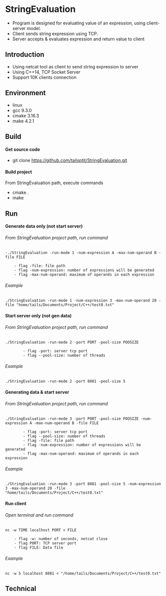 # StringEvaluation
- Program is designed for evaluating value of an expression, using client-server model.
- Client sends string expression using TCP. 
- Server accepts & evaluates expression and return value to client
  

## Introduction
- Using netcat tool as client to send string expression to server  
- Using C++14, TCP Socket Server
- Support 10K clients connection

## Environment
- linux
- gcc 9.3.0
- cmake 3.16.3
- make 4.2.1

## Build
#### Get source code
- git clone https://github.com/tailsptit/StringEvaluation.git
#### Build project
From StringEvaluation path, execute commands
- cmake .
- make  

## Run
#### Generate data only (not start server)
###### From StringEvaluation project path, run command
    -./StringEvaluation -run-mode 1 -num-expression A -max-num-operand B -file FILE 
        
        - flag -file: file path
        - flag -num-expression: number of expressions will be generated
        - flag -max-num-operand: maximum of operands in each expression
###### Example
    ./StringEvaluation -run-mode 1 -num-expression 3 -max-num-operand 20 -file "home/tails/Documents/Project/C++/test0.txt" 

#### Start server only (not gen data)
###### From StringEvaluation project path, run command
    ./StringEvaluation -run-mode 2 -port PORT -pool-size POOSIZE
            
            - flag -port: server tcp port
            - flag --pool-size: number of threads      
###### Example
    ./StringEvaluation -run-mode 2 -port 8081 -pool-size 5
#### Generating data & start server
###### From StringEvaluation project path, run command
    ./StringEvaluation -run-mode 3 -port PORT -pool-size POOSIZE -num-expression A -max-num-operand B -file FILE  
            
            - flag -port: server tcp port
            - flag --pool-size: number of threads  
            - flag -file: file path
            - flag -num-expression: number of expressions will be generated
            - flag -max-num-operand: maximum of operands in each expression
###### Example
    ./StringEvaluation -run-mode 3 -port 8081 -pool-size 5 -num-expression 3 -max-num-operand 20 -file "home/tails/Documents/Project/C++/test0.txt" 

#### Run client
###### Open terminal and run command
    nc -w TIME localhost PORT < FILE
        
        - flag -w: number of seconds, netcat close
        - flag PORT: TCP server port
        - flag FILE: Data file
###### Example
    nc -w 5 localhost 8081 < "/home/tails/Documents/Project/C++/test0.txt"
 
## Technical
